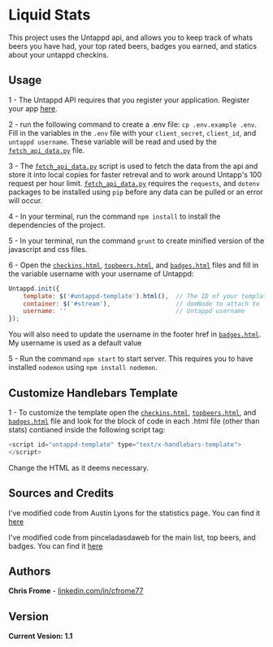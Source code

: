 # Liquid Stats

This project uses the Untappd api, and allows you to keep track of whats beers you have had, your top rated beers, badges you earned, and statics about your untappd checkins.

## Usage

1 - The Untappd API requires that you register your application. Register your app [here](https://untappd.com/api/register?register=new). 

2 - run the following command to create a .env file: `cp .env.example .env`. Fill in the variables in the `.env` file with your `client_secret`, `client_id`, and `untappd username`. These variable will be read and used by the [`fetch_api_data.py`](fetch_api_data.py) file.

3 - The [`fetch_api_data.py`](fetch_api_data.py) script is used to fetch the data from the api and store it into local copies for faster retreval and to work around Untapp's 100 request per hour limit. [`fetch_api_data.py`](fetch_api_data.py) requires the `requests`, and `dotenv` packages to be installed using `pip` before any data can be pulled or an error will occur.

4 - In your terminal, run the command `npm install` to install the dependencies of the project.

5 - In your terminal, run the command `grunt` to create minified version of the javascript and css files.

6 - Open the [`checkins.html`](views/checkins.html), [`topbeers.html`](views/topbeers.html), and [`badges.html`](views/badges.html) files and fill in the variable username with your username of Untappd:

```javascript
Untappd.init({
    template: $('#untappd-template').html(),  // The ID of your template
    container: $('#stream'),                  // domNode to attach to
    username: ''                              // Untappd username
});
```

You will also need to update the username in the footer href in [`badges.html`](views/badges.html). My username is used as a default value

5 - Run the command `npm start` to start server. This requires you to have installed `nodemon` using `npm install nodemon`.

## Customize Handlebars Template

1 - To customize the template open the [`checkins.html`](views/checkins.html), [`topbeers.html`](views/topbeers.html), and [`badges.html`](views/badges.html) file and look for the block of code in each .html file (other than stats) contianed inside the following script tag:

```javascript
<script id="untappd-template" type="text/x-handlebars-template">
</script>
```

Change the HTML as it deems necessary.

## Sources and Credits

I've modified code from Austin Lyons for the statistics page. You can find it [here](https://github.com/austinlyons/dcjs-leaflet-untappd)

I've modified code from pinceladasdaweb for the main list, top beers, and badges. You can find it [here](https://github.com/pinceladasdaweb/Node-Untappd)

## Authors

**Chris Frome** - [linkedin.com/in/cfrome77](https://www.linkedin.com/in/cfrome77)

## Version

**Current Vesion: 1.1**
